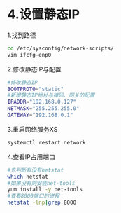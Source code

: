 # 4.设置静态IP

1.找到路径

```bash
cd /etc/sysconfig/network-scripts/
vim ifcfg-enp0
```

2.修改静态IP与配置

```bash
#修改静态IP
BOOTPROTO="static"
#新增静态IP地址与掩码、网关的配置
IPADDR="192.168.0.127"
NETMASK="255.255.255.0"
GATEWAY="192.168.0.1"
```

3.重启网络服务XS

```bash
systemctl restart network
```

4.查看IP占用端口

```bash
#先判断有没有netstat
which netstat
#如果没有则安装net-tools
yum install -y net-tools
#查看8000端口的进程
netstat -lnp|grep 8000
```